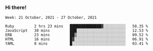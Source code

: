 ### Hi there!

<!--START_SECTION:waka-->
```text
Week: 21 October, 2021 - 27 October, 2021

Ruby         2 hrs 23 mins   ██████████████▓░░░░░░░░░░   58.35 % 
JavaScript   30 mins         ███░░░░░░░░░░░░░░░░░░░░░░   12.53 % 
ERB          23 mins         ██▒░░░░░░░░░░░░░░░░░░░░░░   09.52 % 
HTML         16 mins         █▓░░░░░░░░░░░░░░░░░░░░░░░   06.91 % 
YAML         8 mins          █░░░░░░░░░░░░░░░░░░░░░░░░   03.41 % 
```
<!--END_SECTION:waka-->
